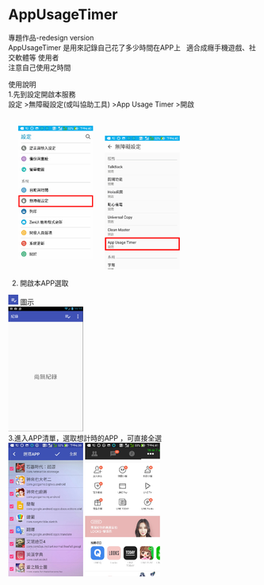 # AppUsageTimer  
專題作品-redesign version  
AppUsageTimer 是用來記錄自己花了多少時間在APP上  
適合成癮手機遊戲、社交軟體等 使用者  
注意自己使用之時間  

使用說明  
1.先到設定開啟本服務  
設定 >無障礙設定(或叫協助工具) >App Usage Timer >開啟
<div>
<img style="margin:20px 20px 20px 20px"
 src="https://raw.githubusercontent.com/Derrick567/AppUsageTimer/master/images/0004.jpg" width="30%" height="30%">     
<img src="https://raw.githubusercontent.com/Derrick567/AppUsageTimer/master/images/img2.jpg" width="30%" height="30%">
</div>

2.  開啟本APP選取
<img src="https://raw.githubusercontent.com/Derrick567/AppUsageTimer/master/images/003.png" width="20px" height="20px">
圖示
<div>
<img src="https://raw.githubusercontent.com/Derrick567/AppUsageTimer/master/images/002.png" width="30%" height="30%">
</div>
3.進入APP清單，選取想計時的APP ，可直接全選
<div>

  <img src="https://raw.githubusercontent.com/Derrick567/AppUsageTimer/master/images/img3.jpg" width="30%" height="30%">
   <img src="https://raw.githubusercontent.com/Derrick567/AppUsageTimer/master/images/img1.jpg" width="30%" height="30%">
   
</div>

